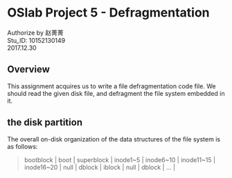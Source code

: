 # OSlab Project 5 - Defragmentation

  Authorize by 赵菁菁  
  Stu_ID:  10152130149<br>
  2017.12.30

## Overview
  This assignment acquires us to write a file defragmentation code file. We should read the given disk file, and defragment the file system embedded in it. 

## the disk partition
The overall on-disk organization of the data structures of the file system is as follows:
    
> bootblock
		| boot | superblock | inode1~5 | inode6~10 | inode11~15 | inode16~20 | null | dblock | iblock | null | dblock | ... |
